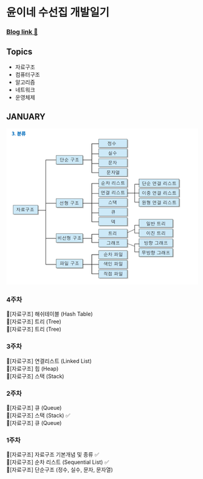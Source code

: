 # 윤이네 수선집 개발일기
### [Blog link 🤟](https://doubleflavor.github.io)

## Topics
- 자료구조
- 컴퓨터구조
- 알고리즘
- 네트워크
- 운영체제

## JANUARY

![image](assets/ds.png)

### 4주차
🍊[자료구조] 해쉬테이블 (Hash Table)  
🐰[자료구조] 트리 (Tree)  
🐻[자료구조] 트리 (Tree)


### 3주차
🍊[자료구조] 연결리스트 (Linked List)  
🐰[자료구조] 힙 (Heap)  
🐻[자료구조] 스택 (Stack)

### 2주차
🍊[자료구조] 큐 (Queue)  
🐰[자료구조] 스택 (Stack) ✅  
🐻[자료구조] 큐 (Queue)

### 1주차
🍊[자료구조] 자료구조 기본개념 및 종류 ✅  
🐰[자료구조] 순차 리스트 (Sequential List) ✅  
🐻[자료구조] 단순구조 (정수, 실수, 문자, 문자열)
